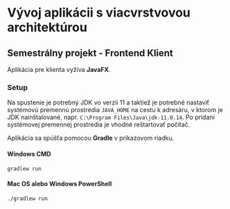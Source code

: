 # Vývoj aplikácii s viacvrstvovou architektúrou
## Semestrálny projekt - Frontend Klient

Aplikácia pre klienta vyžíva **JavaFX**.

### Setup
Na spustenie je potrebný JDK vo verzii 11 a taktiež je potrebné nastaviť systémovú premennú prostredia `JAVA_HOME` na
cestu k adresáru, v ktorom je JDK nainštalované, napr. `C:\Program Files\Java\jdk-11.0.14`. Po pridaní systémovej
premennej prostredia je vhodné reštartovať počítač.

Aplikácia sa spúšťa pomocou **Gradle** v príkazovom riadku.

#### Windows CMD
```
gradlew run
```

#### Mac OS alebo Windows PowerShell
```
./gradlew run
```
